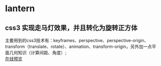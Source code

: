 # lantern
## css3 实现走马灯效果，并且转化为旋转正方体
主要用到的css3技术有：keyframes、perspective、perspective-origin、transform（translate、rotate）、animation、transform-origin，另外加一点平面几何知识（计算间距、角度）;<br/>
<a target="_blank" href="https://renleiabc.github.io/lantern/">在线预览</a>